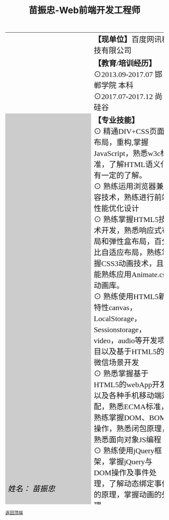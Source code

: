 <a href="top"></a>
<h1><center>苗振忠-Web前端开发工程师</center></h1>
<table align="center" width="750" height="1500" border="0" cellpadding="0" cellspacing="0">
<tr>
<td width="250" rowspan="2" background="22.jpg"></td>
<td width="500"><font face="华文隶书" size="+2"><b>【现单位】</b>百度网讯科技有限公司</font></td>
</tr>
<tr>
<td><font face="华文隶书" size="+2"><b>【教育/培训经历】</b><br />
⊙2013.09-2017.07   邯郸学院 本科
 ⊙2017.07-2017.12   尚硅谷
</font>
</td>
</tr>
<tr>
<td rowspan="9" bgcolor="#CCCCCC"><font color="#000000" face="华文行楷" size="+2"><i>姓名：  苗振忠<br /><br />
性别：男<br /><br />
年龄：25<br /><br />
学历：本科<br /><br />
政治面貌：共青团员<br /><br />
籍贯：河北邯郸<br /><br />
毕业院校：邯郸学院<br /><br />
专业：嵌入式系统工程<br /><br />
婚姻状况：未婚<br /><br /><br /><br /><br /><br /><br /><br /><br /><br /><br /><br /><br />
手机：15652380707<br /><br />
QQ：1635235014<br /><br />
邮箱：miaozhenzhong@sina.com<br /><br />
博客名：<a href="https://blog.csdn.net/miaozhenzhong/" target="_blank">圆静居士的博客</a>
</i>
</font>
</td>
<td><font face="华文隶书" size="+2"><b>【专业技能】</b><br />
⊙ 精通DIV+CSS页面布局，重构,掌握JavaScript，熟悉w3c标准，了解HTML语义化有一定的了解。<br />
⊙ 熟练运用浏览器兼容技术，熟练进行前端性能优化设计<br />
⊙ 熟练掌握HTML5技术开发，熟悉响应式布局和弹性盒布局，百分比自适应布局，熟练掌握CSS3动画技术，且能熟练应用Animate.css动画库。<br />
⊙ 熟练使用HTML5新特性canvas，LocalStorage，Sessionstorage，video，audio等开发项目以及基于HTML5的微信场景开发<br />
⊙ 熟悉掌握基于HTML5的webApp开发以及各种手机移动端适配，熟悉ECMA标准，熟练掌握DOM、BOM操作，熟悉闭包原理，熟悉面向对象JS编程<br />
⊙ 熟练使用jQuery框架，掌握jQuery与DOM操作及事件处理，了解动态绑定事件的原理，掌握动画的处理。<br />
⊙ 熟悉使用Zepto、Swiper、iScroll、Touch、BootStrap了解sea.js、vue.js,Require.js、等流行框架<br />
⊙ 掌握Css类库Sass技术、Less技术、Gulp构建化工具，了解node.js,react.js,angular.js以及MVC&amp;MVVM设计模式与模块化开发流程。<br />
⊙ 熟练使用HBuilder，nodepad++，Sublime，Photoshop，Dreamwaver，Fireworks等相关开发工具，熟悉Git版本管理，熟练webpack，babel等编译工具<br />
</font>
</td>
</tr>
<tr>
 <tr>
<td><font face="华文隶书" size="+2"><b>【工作经验】</b><br />
⊙ 2017/06 - 至今 北京百度网讯科技有限公司<br />
⊙ 2016/06 - 2017/06 国投金服互联网（北京）有限公司<br />
</font>
</td>
</tr>
<tr>
<td><font face="华文隶书" size="+2"><b>【项目经验】</b><br />
⊙ 授信评审业务智能分析系统<br />
⊙ 财经挖掘自动化系统<br />
⊙ 智能注册评议系统<br />
⊙ 企业画像<br />
</font>
</td>
</tr>
<tr>
<td><font face="华文隶书" size="+2"><b>【兴趣爱好】</b><br />
⊙ 太极、打篮球、羽毛球<br />
⊙ 喜欢看与开发相关的书籍<br />
</font>
</td>
</tr>
<tr>
<td><font face="华文隶书" size="+2"><b>【自我评价】</b><br />
⊙勤于思考，尝试用新方法解决问题：<br />
⊙吃苦耐劳，对工作认真严谨，做事踏实稳重：<br />
⊙有上进心，待人宽厚：<br />
⊙乐于助人，有很强的团队合作意识：思维敏捷，有一定的独立处理问题能力。<br />
</font>
</td>
</tr>
<tr>
<td><font face="华文隶书" size="+2"><b>【人生格言】</b><br />
静以修身，简以养德。
</font>
</td>
</tr>
<tr>
<td><font face="华文隶书" size="+2"><b>【求职意向】</b><br />
现职：北京百度网讯科技有限公司<br />
理想职位：⊙前端开发工程师<br />
⊙团队合作意识型<br />
⊙跟研发有关的职位或者兼职：<br />
</font>
</td>
</tr>
<tr>
<td align="right" valign="bottom"><font face="华文隶书" size="+1">（简历到此结束，感谢您阅览，祝您心情愉快！）</font></td>
</tr><br />


</table>
<a href="#top">返回顶端</a>
